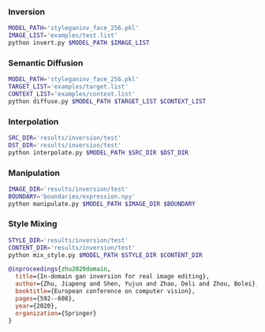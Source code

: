 ### Inversion

```bash
MODEL_PATH='styleganinv_face_256.pkl'
IMAGE_LIST='examples/test.list'
python invert.py $MODEL_PATH $IMAGE_LIST
```

### Semantic Diffusion

```bash
MODEL_PATH='styleganinv_face_256.pkl'
TARGET_LIST='examples/target.list'
CONTEXT_LIST='examples/context.list'
python diffuse.py $MODEL_PATH $TARGET_LIST $CONTEXT_LIST
```

### Interpolation

```bash
SRC_DIR='results/inversion/test'
DST_DIR='results/inversion/test'
python interpolate.py $MODEL_PATH $SRC_DIR $DST_DIR
```

### Manipulation

```bash
IMAGE_DIR='results/inversion/test'
BOUNDARY='boundaries/expression.npy'
python manipulate.py $MODEL_PATH $IMAGE_DIR $BOUNDARY
```

### Style Mixing

```bash
STYLE_DIR='results/inversion/test'
CONTENT_DIR='results/inversion/test'
python mix_style.py $MODEL_PATH $STYLE_DIR $CONTENT_DIR
```
```bibtex
@inproceedings{zhu2020domain,
  title={In-domain gan inversion for real image editing},
  author={Zhu, Jiapeng and Shen, Yujun and Zhao, Deli and Zhou, Bolei},
  booktitle={European conference on computer vision},
  pages={592--608},
  year={2020},
  organization={Springer}
}
```
